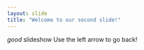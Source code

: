 ```yaml
---
layout: slide
title: "Welcome to our second slide!"
---
```

*good* slideshow
Use the left arrow to go back!
